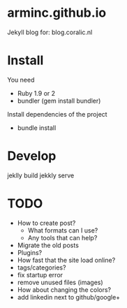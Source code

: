 arminc.github.io
================

Jekyll blog for: blog.coralic.nl

Install
=======
You need 
+ Ruby 1.9 or 2
+ bundler (gem install bundler)

Install dependencies of the project
+ bundle install

Develop
=======
jeklly build
jekkly serve

TODO
====
+ How to create post?
	+ What formats can I use?
	+ Any tools that can help?
+ Migrate the old posts
+ Plugins?
+ How fast that the site load online?
+ tags/categories?
+ fix startup error
+ remove unused files (images)
+ How about changing the colors?
+ add linkedin next to github/google+